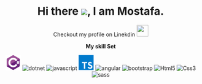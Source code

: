 <h1 align="center"> Hi there <img src="https://c.tenor.com/Wx9IEmZZXSoAAAAi/hi.gif" width="40px"/>, I am Mostafa. </h1>

<p align="center">
<span> Checkout my profile on Linekdin </span>
 <a href="https://www.linkedin.com/in/mostafa-kazemi/" target="_blank">
  <img src="https://img.icons8.com/fluent/48/000000/linkedin.png" width="30px" height="30px"/>
 </a>
</p>

<p align="center"> 
 <strong>
  My skill Set
  </strong>
</p>

<p align="center"> 
  <img src="https://raw.githubusercontent.com/devicons/devicon/master/icons/csharp/csharp-original.svg" alt="csharp" width="40" height="40" />
  <img src="https://s6.uupload.ir/files/pngegg_gcx2.png" alt="dotnet" width="40" height="40" />
  <img src="https://cdn4.iconfinder.com/data/icons/logos-and-brands/512/187_Js_logo_logos-256.png" alt="javascript" width="40" height="40" />
  <img src="https://raw.githubusercontent.com/devicons/devicon/master/icons/typescript/typescript-original.svg" alt="typescript" width="40" height="40" />
  <img src="https://cdn3.iconfinder.com/data/icons/logos-and-brands-adobe/512/21_Angular-256.png" alt="angular" width="40" height="40" />
  <img src="https://img.icons8.com/color/48/000000/bootstrap.png" alt="bootstrap" width="42" height="42"/>
  <img src="https://cdn1.iconfinder.com/data/icons/logotypes/32/badge-html-5-256.png" alt="Html5" width="40" height="40"/>
  <img src="https://cdn1.iconfinder.com/data/icons/logotypes/32/badge-css-3-512.png" alt="Css3" width="40" height="40"/>
 <img src="https://cdn4.iconfinder.com/data/icons/logos-and-brands/512/288_Sass_logo-256.png" alt="sass" width="40" height="40"/>
 </p>
